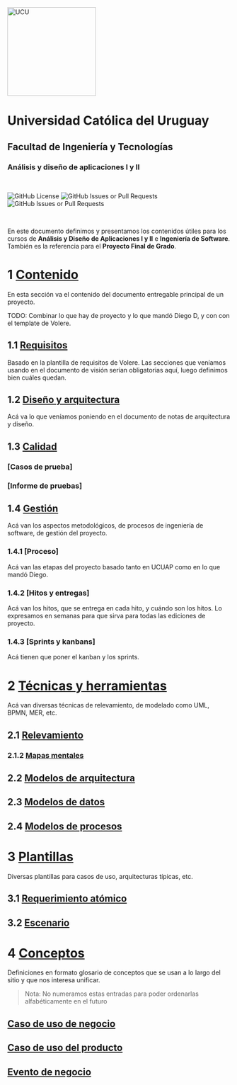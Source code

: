 <img src="https://www.ucu.edu.uy/plantillas/images/logo_ucu.svg" alt="UCU" width="200"/>

# Universidad Católica del Uruguay

## Facultad de Ingeniería y Tecnologías

### Análisis y diseño de aplicaciones I y II

<br/>

![GitHub License](https://img.shields.io/github/license/ucudal/ANDIS_Conceptos)
![GitHub Issues or Pull Requests](https://img.shields.io/github/issues/ucudal/ANDIS_Conceptos)
![GitHub Issues or Pull Requests](https://img.shields.io/github/issues-pr/ucudal/ANDIS_Conceptos)

<br/>

En este documento definimos y presentamos los contenidos útiles para los cursos
de **Análisis y Diseño de Aplicaciones I y II** e **Ingeniería de Software**.
También es la referencia para el **Proyecto Final de Grado**.

# 1 [Contenido](./1_Contenido/1__Contenido.md)

En esta sección va el contenido del documento entregable principal de un proyecto.

TODO: Combinar lo que hay de proyecto y lo que mandó Diego D, y con con el
template de Volere.

## 1.1 [Requisitos](./1_Contenido/1_1__Requisitos.md)

Basado en la plantilla de requisitos de Volere. Las secciones que veníamos
usando en el documento de visión serían obligatorias aquí, luego definimos bien
cuáles quedan.

## 1.2 [Diseño y arquitectura](./1_Contenido/1_2__Diseno_y_arquitectura.md)

Acá va lo que veníamos poniendo en el documento de notas de arquitectura y diseño.

## 1.3 [Calidad](./1_Contenido/1_3__Calidad.md)

### [Casos de prueba]

### [Informe de pruebas]

## 1.4 [Gestión](./1_Contenido/1_4__Gestion.md)

Acá van los aspectos metodológicos, de procesos de ingeniería de software, de
gestión del proyecto.

### 1.4.1 [Proceso]

Acá van las etapas del proyecto basado tanto en UCUAP como en lo que mandó Diego.

### 1.4.2 [Hitos y entregas]

Acá van los hitos, que se entrega en cada hito, y cuándo son los hitos. Lo
expresamos en semanas para que sirva para todas las ediciones de proyecto.

### 1.4.3 [Sprints y kanbans]

Acá tienen que poner el kanban y los sprints.

# 2 [Técnicas y herramientas](./2_Tecnicas_y_herramientas/2__Tecnicas_y_herramientas.md)

Acá van diversas técnicas de relevamiento, de modelado como UML, BPMN, MER, etc.

## 2.1 [Relevamiento](./2_Tecnicas_y_herramientas/2_1__Relevamiento.md)

### 2.1.2 [Mapas mentales](./2_Tecnicas_y_herramientas/2_1_1_Mapas_mentales.md)

## 2.2 [Modelos de arquitectura](./2_Tecnicas_y_herramientas/2_2_Modelos_de_arquitectura.md)

## 2.3 [Modelos de datos](./2_Tecnicas_y_herramientas/2_3_Modelos_de_datos.md)

## 2.4 [Modelos de procesos](./2_Tecnicas_y_herramientas/2_4_Modelos_de_procesos.md)

# 3 [Plantillas](./3_Plantillas/3__Plantillas.md)

Diversas plantillas para casos de uso, arquitecturas típicas, etc.

## 3.1 [Requerimiento atómico](./3_Plantillas/3_1_Requerimiento_atomico.md)

## 3.2 [Escenario](./3_Plantillas/3_2_Escenario.md)

# 4 [Conceptos](./4_Conceptos/4__Conceptos.md)

Definiciones en formato glosario de conceptos que se usan a lo largo del sitio y
que nos interesa unificar.

> Nota: No numeramos estas entradas para poder ordenarlas alfabéticamente en el futuro

## [Caso de uso de negocio](./4_Conceptos/4_Caso_de_uso_del_negocio.md)

## [Caso de uso del producto](./4_Conceptos/4_Caso_de_uso_del_producto.md)

## [Evento de negocio](./4_Conceptos/4_Evento_de_negocio.md)
